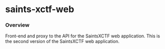 # saints-xctf-web

### Overview

Front-end and proxy to the API for the SaintsXCTF web application.  This is the second version of 
the SaintsXCTF web application. 
